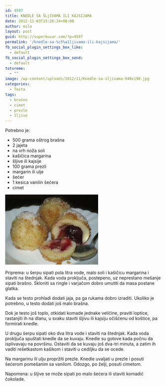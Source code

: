 ```yaml
---
id: 4597
title: KNEDLE SA ŠLjIVAMA ILI KAJSIJAMA
date: 2012-11-03T15:26:24+00:00
author: mila
layout: post
guid: http://superkuvar.com/?p=4597
permalink: '/knedle-sa-%c5%a1ljivama-ili-kajsijama/'
fb_social_plugin_settings_box_like:
  - default
fb_social_plugin_settings_box_send:
  - default
totvreme:
  - ""
image: /wp-content/uploads/2012/11/Knedle-sa-sljivama-940x198.jpg
categories:
  - Testa
tags:
  - brašno
  - cimet
  - prezle
  - šljive
---
```

Potrebno je:

  * 500 grama oštrog brašna
  * 2 jajeta
  * na vrh noža soli
  * kašičica margarina
  * šljive ili kajsije
  * 100 grama prezli
  * margarin ili ulje
  * šećer
  * 1 kesica vanilin šećera
  * cimet

<img class="alignnone size-medium wp-image-4607" title="Knedle sa sljivama" src="/wp-content/uploads/2012/11/Knedle-sa-sljivama-300x225.jpg" alt="" width="300" height="225" /> 

Priprema: u šerpu sipati pola litra vode, malo soli i kašičicu margarina i staviti na štednjak. Kada voda proključa, postepeno, uz neprestano mešanje sipati brašno. Skloniti sa ringle i varjačom dobro umutiti da masa postane glatka.

Kada se testo prohladi dodati jaja, pa ga rukama dobro izraditi. Ukoliko je potrebno, u testo dodati još malo brašna.

Dok je testo još toplo, otkidati komade jednake veličine, praviti loptice, rastanjiti ih na dlanu, u svaku staviti šljivu ili kajsiju očišćenu od koštice, pa formirati knedle.

U drugu šerpu sipati oko dva litra vode i staviti na štednjak. Kada voda proključa spuštati knedle da se kuvaju. Knedle su gotove kada počnu da isplivavaju na površinu. Ostaviti da se kuvaju još dva-tri minuta, a zatim ih vaditi rešetkastom kašikom i staviti u cediljku da se ocede.

Na margarinu ili ulju propržiti prezle. Knedle uvaljati u prezle i posuti šećerom pomešanim sa vanilom. Odozgo, po želji, posuti cimetom.

Napomena: u šljive se može sipati po malo šećera ili staviti komadić čokolade.